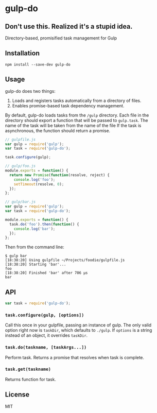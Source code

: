 # gulp-do

## **Don't use this. Realized it's a stupid idea.**

Directory-based, promisified task management for Gulp

## Installation

```
npm install --save-dev gulp-do
```


## Usage

gulp-do does two things:

1. Loads and registers tasks automatically from a directory of files.
2. Enables promise-based task dependency management.

By default, gulp-do loads tasks from the `/gulp` directory. Each file in the directory should export a function that will be passed to `gulp.task`. The name of the task will be taken from the name of the file If the task is asynchronous, the function should return a promise.

```js
// gulpfile.js
var gulp = require('gulp');
var task = require('gulp-do');

task.configure(gulp);
```

```js
// gulp/foo.js
module.exports = function() {
  return new Promise(function(resolve, reject) {
    console.log('foo');
    setTimeout(resolve, 0);
  });
};
```

```js
// gulp/bar.js
var gulp = require('gulp');
var task = require('gulp-do');

module.exports = function() {
  task.do('foo').then(function() {
    console.log('bar');
  });
};
```

Then from the command line:
```
$ gulp bar
[18:38:20] Using gulpfile ~/Projects/foodie/gulpfile.js
[18:38:20] Starting 'bar'...
foo
[18:38:20] Finished 'bar' after 706 μs
bar
```

## API

```js
var task = require('gulp-do');
```

### `task.configure(gulp, [options])`

Call this once in your gulpfile, passing an instance of gulp. The only valid option right now is `taskDir`, which defaults to `./gulp`. If `options` is a string instead of an object, it overrides `taskDir`.

### `task.do(taskname, [taskArgs...])`

Perform task. Returns a promise that resolves when task is complete.

### `task.get(taskname)`

Returns function for task.

## License

MIT
